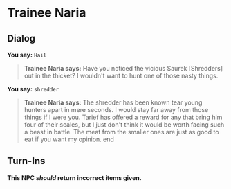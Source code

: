 # Trainee Naria
## Dialog

**You say:** `Hail`



>**Trainee Naria says:** Have you noticed the vicious Saurek [Shredders] out in the thicket? I wouldn't want to hunt one of those nasty things.

**You say:** `shredder`



>**Trainee Naria says:** The shredder has been known tear young hunters apart in mere seconds. I would stay far away from those things if I were you. Tarief has offered a reward for any that bring him four of their scales, but I just don't think it would be worth facing such a beast in battle. The meat from the smaller ones are just as good to eat if you want my opinion.
end

## Turn-Ins



**This NPC *should* return incorrect items given.**





